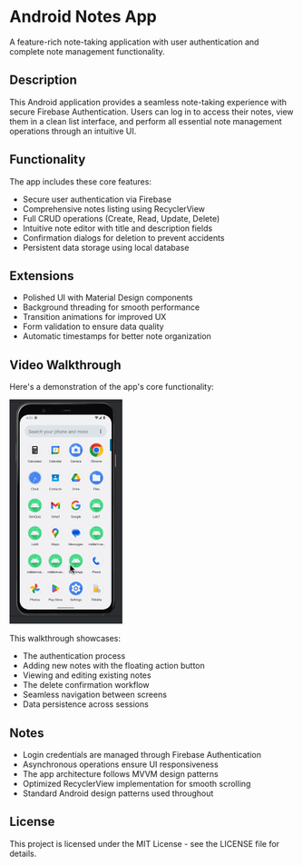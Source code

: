 # Android Notes App

A feature-rich note-taking application with user authentication and complete note management functionality.

## Description

This Android application provides a seamless note-taking experience with secure Firebase Authentication. Users can log in to access their notes, view them in a clean list interface, and perform all essential note management operations through an intuitive UI.

## Functionality

The app includes these core features:
- Secure user authentication via Firebase
- Comprehensive notes listing using RecyclerView
- Full CRUD operations (Create, Read, Update, Delete)
- Intuitive note editor with title and description fields
- Confirmation dialogs for deletion to prevent accidents
- Persistent data storage using local database

## Extensions

- Polished UI with Material Design components
- Background threading for smooth performance
- Transition animations for improved UX
- Form validation to ensure data quality
- Automatic timestamps for better note organization

## Video Walkthrough

Here's a demonstration of the app's core functionality:

![Video Walkthrough](WalkThrough.gif)

This walkthrough showcases:
- The authentication process
- Adding new notes with the floating action button
- Viewing and editing existing notes
- The delete confirmation workflow
- Seamless navigation between screens
- Data persistence across sessions

## Notes

- Login credentials are managed through Firebase Authentication
- Asynchronous operations ensure UI responsiveness
- The app architecture follows MVVM design patterns
- Optimized RecyclerView implementation for smooth scrolling
- Standard Android design patterns used throughout

## License

This project is licensed under the MIT License - see the LICENSE file for details.